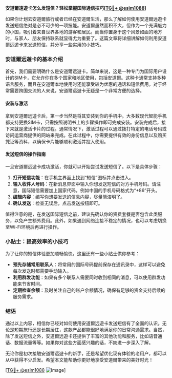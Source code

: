 **安道爾遠遊卡怎么发短信？轻松掌握国际通信技巧[[TG💪+ @esim1088](https://t.me/s/esim1088)]**

如果你计划去安道爾旅行或者已经在安道爾生活，那么了解如何使用安道爾远遊卡发送短信绝对是必不可少的一项技能。安道爾虽然面积不大，但作为一个充满魅力的小国，吸引着来自世界各地的游客和居民。而当你置身于这个风景如画的地方时，与家人、朋友保持联系就显得尤为重要了。这篇文章将详细讲解如何利用安道爾远遊卡来发送短信，并分享一些实用的小技巧。

### 安道爾远遊卡的基本介绍

首先，我们需要明确什么是安道爾远遊卡。简单来说，这是一种专门为国际用户设计的SIM卡，它允许你在多个国家和地区使用，包括安道爾。这种卡通常支持多种语言服务，而且在安道爾本地使用时还能享受较为优惠的通话和短信费用。对于经常需要跨国交流的人来说，安道爾远遊卡无疑是一个非常方便的选择。

#### 安装与激活

拿到安道爾远遊卡后，第一步当然是将其安装到你的手机中。大多数现代智能手机都支持更换SIM卡，只需按照说明书上的步骤操作即可完成安装。安装完成后，接下来就是激活卡片的过程。通常情况下，激活过程可以通过拨打特定的电话号码或访问运营商提供的网站来完成。在此过程中，你需要提供有效的身份信息以及购买凭证等资料，以确保卡片能够顺利激活并投入使用。

#### 发送短信的操作指南

一旦安道爾远遊卡成功激活，你就可以开始尝试发送短信了。以下是具体步骤：

1. **打开短信功能**：在手机主界面上找到“短信”图标并点击进入。
2. **输入收件人号码**：在新消息界面中输入你想发送短信的对方手机号码。请注意，国际短信需要加上国家代码，例如中国的手机号码格式为“+86”开头。
3. **编辑内容**：编写你想要发送的信息内容，尽量简洁明了。
4. **确认发送**：检查无误后，点击发送按钮即可。

值得注意的是，在发送国际短信之前，建议先确认你的资费套餐是否包含此类服务，以免产生额外费用。此外，如果遇到网络连接不稳定的情况，也可以考虑切换至Wi-Fi环境后再进行操作。

### 小贴士：提高效率的小技巧

为了让你的短信体验更加顺畅愉快，这里还有一些小贴士供你参考：

- **预先存储常用联系人**：将常用的国际号码提前保存在通讯录中，这样可以避免每次发送时都需要手动输入。
- **利用群发功能**：如果有多个联系人需要同时收到相同的消息，可以使用群发功能来节省时间。
- **定期检查余额**：及时关注自己的账户余额情况，确保有足够的资金支持后续的服务需求。

### 结语

通过以上内容，相信你已经对如何使用安道爾远遊卡发送短信有了全面的认识。无论是短期旅行还是长期居住，这款产品都能很好地满足你的日常沟通需求。当然，除了发送短信之外，安道爾远遊卡还提供了丰富的其他功能和服务，比如语音通话、数据流量等等。如果你对这些方面感兴趣的话，不妨进一步深入了解。

无论你是初次接触安道爾远遊卡的新手，还是希望优化现有体验的老用户，都可以从中获得不少启发。希望本文能帮助你更好地享受安道爾带来的美好时光！

[[TG💪+ @esim1088](https://t.me/s/esim1088) ![Image](https://i.postimg.cc/4NQfJmqS/Snipaste-2025-05-13-00-14-12.png)]